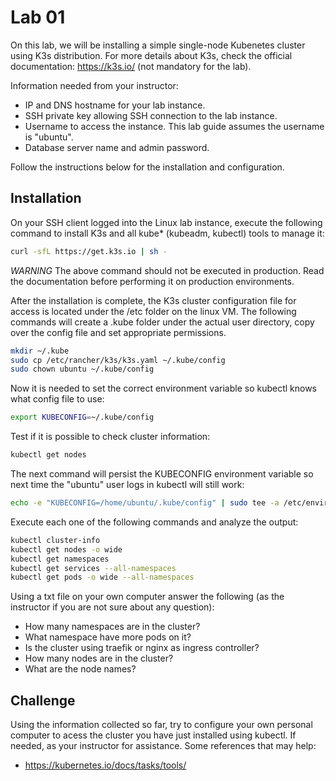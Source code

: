 # Lab 01

On this lab, we will be installing a simple single-node Kubenetes cluster using K3s distribution. For more details about K3s, check the official documentation: https://k3s.io/ (not mandatory for the lab).

Information needed from your instructor:
* IP and DNS hostname for your lab instance.
* SSH private key allowing SSH connection to the lab instance.
* Username to access the instance. This lab guide assumes the username is "ubuntu".
* Database server name and admin password. 

Follow the instructions below for the installation and configuration.

## Installation

On your SSH client logged into the Linux lab instance, execute the following command to install K3s and all kube* (kubeadm, kubectl) tools to manage it:

```bash
curl -sfL https://get.k3s.io | sh -
```

*WARNING* The above command should not be executed in production. Read the documentation before performing it on production environments.

After the installation is complete, the K3s cluster configuration file for access is located under the /etc folder on the linux VM. The following commands will create a .kube folder under the actual user directory, copy over the config file and set appropriate permissions.

```bash
mkdir ~/.kube
sudo cp /etc/rancher/k3s/k3s.yaml ~/.kube/config
sudo chown ubuntu ~/.kube/config
```

Now it is needed to set the correct environment variable so kubectl knows what config file to use:

```bash
export KUBECONFIG=~/.kube/config
```

Test if it is possible to check cluster information:

```bash
kubectl get nodes
```

The next command will persist the KUBECONFIG environment variable so next time the "ubuntu" user logs in kubectl will still work:

```bash
echo -e "KUBECONFIG=/home/ubuntu/.kube/config" | sudo tee -a /etc/environment
```

Execute each one of the following commands and analyze the output:

```bash
kubectl cluster-info
kubectl get nodes -o wide
kubectl get namespaces
kubectl get services --all-namespaces
kubectl get pods -o wide --all-namespaces
```

Using a txt file on your own computer answer the following (as the instructor if you are not sure about any question):

* How many namespaces are in the cluster?
* What namespace have more pods on it?
* Is the cluster using traefik or nginx as ingress controller?
* How many nodes are in the cluster?
* What are the node names? 

## Challenge

Using the information collected so far, try to configure your own personal computer to acess the cluster you have just installed using kubectl. If needed, as your instructor for assistance. Some references that may help:

* https://kubernetes.io/docs/tasks/tools/
